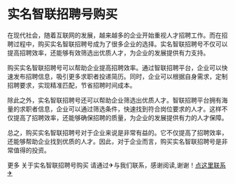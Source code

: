 # 实名智联招聘号购买

在现代社会，随着互联网的发展，越来越多的企业开始重视人才招聘工作。而在招聘过程中，购买实名智联招聘号成为了很多企业的选择。实名智联招聘号不仅可以提高招聘效率，还能够有效筛选出优质人才，为企业的发展提供有力支持。

购买实名智联招聘号可以帮助企业提高招聘效率。通过智联招聘平台，企业可以快速发布招聘信息，吸引更多求职者投递简历。同时，企业可以根据自身需求，定制招聘要求，实现精准匹配，节省招聘时间成本。

除此之外，实名智联招聘号还可以帮助企业筛选出优质人才。智联招聘平台拥有海量的求职者信息，企业可以通过筛选条件，快速找到符合岗位要求的人才。这样不仅提高了招聘效率，还能够确保招聘的质量，为企业的发展提供有力的人才保障。

总之，购买实名智联招聘号对于企业来说是非常有益的。它不仅提高了招聘效率，还能够帮助企业找到优质的人才。因此，对于企业而言，购买实名智联招聘号是非常值得的投资。

更多 关于实名智联招聘号购买 请通过✈与我们联系，感谢阅读,谢谢！[点这里联系✈](https://add.k02.cc)
